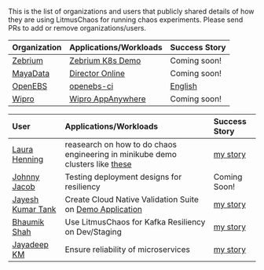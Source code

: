 This is the list of organizations and users that publicly shared details of how they are using LitmusChaos for running chaos experiments. 
Please send PRs to add or remove organizations/users.

| Organization | Applications/Workloads | Success Story |
| :---         | :---               | :---|
|[Zebrium](https://www.zebrium.com?utm_source=github&utm_campaign=litmuschaos_repo)|[Zebrium K8s Demo](https://github.com/zebrium/zebrium-kubernetes-demo)|Coming soon!|
|[MayaData](https://mayadata.io)|[Director Online](https://director.mayadata.io/)|Coming soon!|
|[OpenEBS](https://openebs.io/)|[openebs-ci](https://openebs.ci/)|[English](https://github.com/litmuschaos/litmus/tree/master/adopters/openebs.md)|
|[Wipro](https://www.wipro.com/en-IN/infrastructure/wipros-appanywhere/?utm_source=github&utm_campaign=litmuschaos_repo)|[Wipro AppAnywhere](https://www.wipro.com/en-IN/infrastructure/wipros-appanywhere/?utm_source=github&utm_campaign=litmuschaos_repo)|Coming soon!|

| User | Applications/Workloads | Success Story |
| :--- | :--- | :--- |
| [Laura Henning](https://github.com/LaumiH) | reasearch on how to do chaos engineering in minikube demo clusters like [these](https://github.com/LaumiH/k8sstuff) | [my story](https://github.com/litmuschaos/litmus/tree/master/adopters/Laura_Henning_Research_Project.md) |
| [Johnny Jacob](https://github.com/johnnyjacob) | Testing deployment designs for resiliency | Coming Soon! |
| [Jayesh Kumar Tank](https://github.com/k8s-dev) | Create Cloud Native Validation Suite on [Demo Application](https://github.com/k8s-dev/microservices-demo)| [my story](https://github.com/litmuschaos/litmus/tree/master/adopters/Jayesh_Kumar_CloudNative_Validation.md)
| [Bhaumik Shah](https://github.com/Bhaumik1802) | Use LitmusChaos for Kafka Resiliency on Dev/Staging| [my story](https://github.com/litmuschaos/litmus/tree/master/adopters/Bhaumik_Shah_Kafka_Chaos.md)
| [Jayadeep KM](https://github.com/kmjayadeep) | Ensure reliability of microservices| [my story](https://github.com/litmuschaos/litmus/tree/master/adopters/jayadeep_microservices.md)
